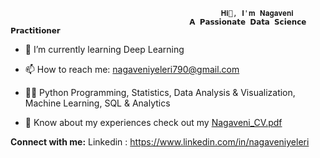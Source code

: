                                                    𝐇𝐢👋, 𝐈'𝐦 𝐍𝐚𝐠𝐚𝐯𝐞𝐧𝐢
                                            𝗔 𝗣𝗮𝘀𝘀𝗶𝗼𝗻𝗮𝘁𝗲 𝗗𝗮𝘁𝗮 𝗦𝗰𝗶𝗲𝗻𝗰𝗲 𝗣𝗿𝗮𝗰𝘁𝗶𝘁𝗶𝗼𝗻𝗲𝗿

- 🌱 I’m currently learning Deep Learning
  
- 📫 How to reach me: nagaveniyeleri790@gmail.com
  
- 👨‍💻 Python Programming, Statistics, Data Analysis & Visualization, Machine Learning, SQL & Analytics

- 📄 Know about my experiences check out my [Nagaveni_CV.pdf](https://github.com/Nagaveni790/Nagaveni790/files/12323663/Nagaveni_CV.pdf)

**Connect with me:**
Linkedin : https://www.linkedin.com/in/nagaveniyeleri
